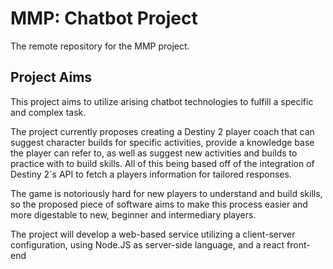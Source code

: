 # MMP: Chatbot Project

The remote repository for the MMP project.

## Project Aims

This project aims to utilize arising chatbot technologies to fulfill a specific and complex task.

The project currently proposes creating a Destiny 2 player coach that can suggest character builds for specific activities, provide a knowledge base the player can refer to, as well as suggest new activities and builds to practice with to build skills. All of this being based off of the integration of Destiny 2`s API to fetch a players information for tailored responses. 

The game is notoriously hard for new players to understand and build skills, so the proposed piece of software aims to make this process easier and more digestable to new, beginner and intermediary players. 

The project will develop a web-based service utilizing a client-server configuration, using Node.JS as server-side language, and a react front-end
